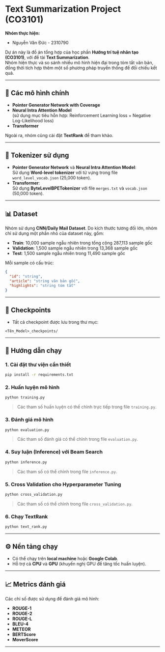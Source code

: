 # Text Summarization Project (CO3101)

**Nhóm thực hiện:**
- Nguyễn Văn Đức - 2310790

Dự án này là đồ án tổng hợp của học phần **Hướng trí tuệ nhân tạo (CO3101)**, với đề tài **Text Summarization**.  
Nhóm hiện thực và so sánh nhiều mô hình hiện đại trong tóm tắt văn bản, đồng thời tích hợp thêm một số phương pháp truyền thống để đối chiếu kết quả.

---

## 📌 Các mô hình chính

- **Pointer Generator Network with Coverage**
- **Neural Intra Attention Model**  
  (sử dụng mục tiêu hỗn hợp: Reinforcement Learning loss + Negative Log-Likelihood loss)
- **Transformer**

Ngoài ra, nhóm cũng cài đặt **TextRank** để tham khảo.

---

## 📂 Tokenizer sử dụng

- **Pointer Generator Network** và **Neural Intra Attention Model**:  
  Sử dụng **Word-level tokenizer** với từ vựng trong file `word_level_vocab.json` (25,000 token).
- **Transformer**:  
  Sử dụng **ByteLevelBPETokenizer** với file `merges.txt` và `vocab.json` (50,000 token).

---

## 📊 Dataset

Nhóm sử dụng **CNN/Daily Mail Dataset**. Do kích thước tương đối lớn, nhóm chỉ sử dụng một phần nhỏ của dataset này, gồm:
- **Train**: 10,000 sample ngẫu nhiên trong tổng cộng 287,113 sample gốc
- **Validation**: 1,500 sample ngẫu nhiên trong 13,368 sample gốc
- **Test**: 1,500 sample ngẫu nhiên trong 11,490 sample gốc

Mỗi sample có cấu trúc:
```json
{
  "id": "string",
  "article": "string văn bản gốc",
  "highlights": "string tóm tắt"
}
```

---

## 💾 Checkpoints

- Tất cả checkpoint được lưu trong thư mục:
```
<Tên_Model>_checkpoints/
```

---

## 🚀 Hướng dẫn chạy

### 1. Cài đặt thư viện cần thiết
```bash
pip install -r requirements.txt
```

### 2. Huấn luyện mô hình
```bash
python training.py
```
> Các tham số huấn luyện có thể chỉnh trực tiếp trong file `training.py`.

### 3. Đánh giá mô hình
```bash
python evaluation.py
```
> Các tham số đánh giá có thể chỉnh trong file `evaluation.py`.

### 4. Suy luận (Inference) với Beam Search
```bash
python inference.py
```
> Các tham số có thể chỉnh trong file `inference.py`.

### 5. Cross Validation cho Hyperparameter Tuning
```bash
python cross_validation.py
```
> Các tham số có thể chỉnh trong file `cross_validation.py`.

### 6. Chạy TextRank
```bash
python text_rank.py
```

---

## ⚙️ Nền tảng chạy

- Có thể chạy trên **local machine** hoặc **Google Colab**.  
- Hỗ trợ cả **CPU** và **GPU** (khuyến nghị GPU để tăng tốc huấn luyện).

---

## 📈 Metrics đánh giá

Các chỉ số được sử dụng để đánh giá mô hình:
- **ROUGE-1**
- **ROUGE-2**
- **ROUGE-L**
- **BLEU-4**
- **METEOR**
- **BERTScore**
- **MoverScore**

---
